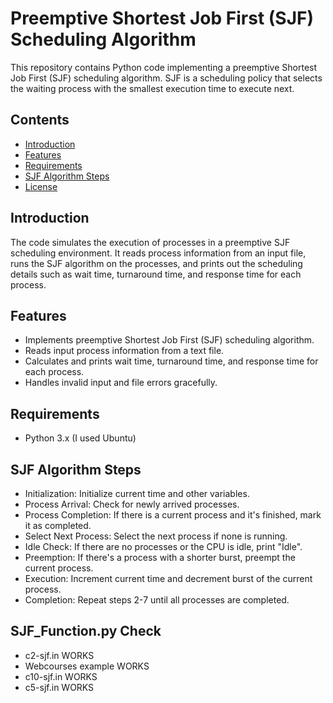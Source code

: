 # Preemptive Shortest Job First (SJF) Scheduling Algorithm

This repository contains Python code implementing a preemptive Shortest Job First (SJF) scheduling algorithm. SJF is a scheduling policy that selects the waiting process with the smallest execution time to execute next.

## Contents

- [Introduction](#introduction)
- [Features](#features)
- [Requirements](#requirements)
- [SJF Algorithm Steps](#sjf-algorithm-steps)
- [License](#license)

## Introduction

The code simulates the execution of processes in a preemptive SJF scheduling environment. It reads process information from an input file, runs the SJF algorithm on the processes, and prints out the scheduling details such as wait time, turnaround time, and response time for each process.

## Features

- Implements preemptive Shortest Job First (SJF) scheduling algorithm.
- Reads input process information from a text file.
- Calculates and prints wait time, turnaround time, and response time for each process.
- Handles invalid input and file errors gracefully.

## Requirements

- Python 3.x (I used Ubuntu)

## SJF Algorithm Steps
  - Initialization: Initialize current time and other variables.
  - Process Arrival: Check for newly arrived processes.
  - Process Completion: If there is a current process and it's finished, mark it as completed.
  - Select Next Process: Select the next process if none is running.
  - Idle Check: If there are no processes or the CPU is idle, print "Idle".
  - Preemption: If there's a process with a shorter burst, preempt the current process.
  - Execution: Increment current time and decrement burst of the current process.
  - Completion: Repeat steps 2-7 until all processes are completed.

## SJF_Function.py Check
  - c2-sjf.in WORKS
  - Webcourses example WORKS
  - c10-sjf.in WORKS
  - c5-sjf.in WORKS
